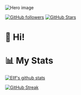 
![Hero image](https://scontent-dub4-1.xx.fbcdn.net/v/t31.18172-8/p180x540/15676294_1801335756792190_9128626988685355872_o.jpg?_nc_cat=106&ccb=1-5&_nc_sid=e3f864&_nc_ohc=c6adEI721TMAX-nqblh&_nc_ht=scontent-dub4-1.xx&oh=00_AT-jGN3DPFGPRpSj3JW2D0MRX3VFtBsCQFbfFmPLWCRtBg&oe=620C5B7D)

[![GitHub followers](https://img.shields.io/github/followers/ellf?logo=GitHub&style=for-the-badge)](https://github.com/ellf)
[![GitHub Stars](https://img.shields.io/github/stars/ellf?logo=github&style=for-the-badge)](https://github.com/ellf)

# 👋 Hi!



# 📊 My Stats

[![Ellf's github stats](https://github-readme-stats.vercel.app/api?username=ellf&show_icons=true&count_private=true&theme=radical&hide=stars)](https://github.com/ellf)

[![GitHub Streak](https://github-readme-streak-stats.herokuapp.com/?user=ellf&theme=dark&count_private=true&theme=radical)](https://github.com/ellf)

